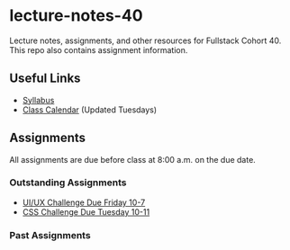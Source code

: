 # lecture-notes-40
Lecture notes, assignments, and other resources for Fullstack Cohort 40. This repo also contains assignment information.

## Useful Links
* [Syllabus](http://ddc-web-curriculum.cnm.edu/syllabus/)
* [Class Calendar](https://calendar.google.com/calendar?cid=Ym9vdGNhbXBjb2RlcnNAZ21haWwuY29t) (Updated Tuesdays)

## Assignments
All assignments are due before class at 8:00 a.m. on the due date.

### Outstanding Assignments
* [UI/UX Challenge Due Friday 10-7](https://classroom.github.com/a/FyxCZa8x)
* [CSS Challenge Due Tuesday 10-11](https://classroom.github.com/a/ZHpQo0eb)

### Past Assignments
